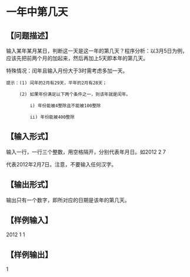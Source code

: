 # 一年中第几天
## 【问题描述】 

 输入某年某月某日，判断这一天是这一年的第几天？程序分析：以3月5日为例，应该先把前两个月的加起来，然后再加上5天即本年的第几天。

特殊情况：闰年且输入月份大于3时需考虑多加一天。 

```
提示：(1) 闰年的2月有29天，平年的2月有28天； 

     (2) 如果年份满足以下两个条件之一，则该年就是闰年。 

         i) 年份能被4整除且不能被100整除 

         ii) 年份能被400整除 
```


## 【输入形式】 

输入一行，一行三个整数，用空格隔开，分别代表年月日。如2012 2 7  

代表2012年2月7日。注意，不要输入任何汉字。 

## 【输出形式】 

输出只有一个数字，即所对应的日期是该年的第几天。 

## 【样例输入】 

2012 1 1 

## 【样例输出】 

1